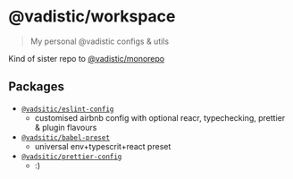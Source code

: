 # @vadistic/workspace

> My personal @vadistic configs & utils

Kind of sister repo to [@vadistic/monorepo](https://github.com/vadistic/monorepo)

## Packages

- [`@vadsitic/eslint-config`](https://www.npmjs.com/package/@vadistic/eslint-config)
  - customised airbnb config with optional reacr, typechecking, prettier & plugin flavours
- [`@vadsitic/babel-preset`](https://www.npmjs.com/package/@vadistic/babel-preset)
  - universal env+typescrit+react preset
- [`@vadsitic/prettier-config`](https://www.npmjs.com/package/@vadistic/prettier-config)
  - :)
